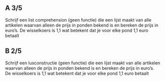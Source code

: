 ## A 3/5
 Schrijf een list comprehension (geen functie) die een lijst maakt van alle artikelen waarvan alleen de prijs in ponden bekend is en bereken de prijs in euro’s. De wisselkoers is 1,1 wat betekent dat je voor elke pond 1,1 euro betaalt

## B 2/5
 Schrijf een lusconstructie (geen functie) die een lijst maakt van alle artikelen waarvan alleen de prijs in ponden bekend is en bereken de prijs in euro’s. De wisselkoers is 1,1 wat betekent dat je voor elke pond 1,1 euro betaalt